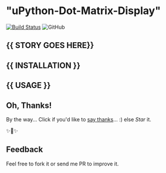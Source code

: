 # "uPython-Dot-Matrix-Display"

[![Build Status](https://travis-ci.com/{{USERNAME}}/uPython-Dot-Matrix-Display.svg?branch=master)](https://travis-ci.com/{{USERNAME}}/uPython-Dot-Matrix-Display)
![GitHub](https://img.shields.io/github/license/{{USERNAME}}/uPython-Dot-Matrix-Display.svg)

## {{ STORY GOES HERE}}


## {{ INSTALLATION }}


## {{ USAGE }}


## Oh, Thanks!

By the way... Click if you'd like to [say thanks](https://saythanks.io/to/{{USERNAME}})... :) else *Star* it.

✨🍰✨

## Feedback

Feel free to fork it or send me PR to improve it.

